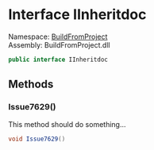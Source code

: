 ﻿# <a id="BuildFromProject_IInheritdoc"></a> Interface IInheritdoc

Namespace: [BuildFromProject](BuildFromProject.md)  
Assembly: BuildFromProject.dll  

```csharp
public interface IInheritdoc
```

## Methods

### <a id="BuildFromProject_IInheritdoc_Issue7629"></a> Issue7629\(\)

This method should do something...

```csharp
void Issue7629()
```

